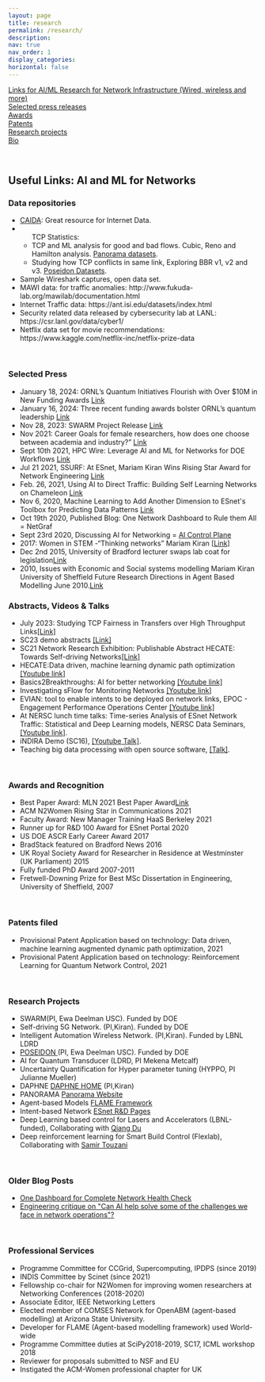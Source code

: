 ```yaml
---
layout: page
title: research
permalink: /research/
description: 
nav: true
nav_order: 1
display_categories: 
horizontal: false
---
```


<!--temp.html
[My page](/temp.html)
-->
[Links for AI/ML Research for Network Infrastructure (Wired, wireless and more)](#aimlnet)<br>
[Selected press releases](#press)<br>
[Awards](#award)<br>
[Patents](#patents)<br>
[Research projects](#resprj)<br>
[Bio](#bio)<br>


<br>
<h2 id="aimlnet">Useful Links: AI and ML for Networks</h2>
<h3>Data repositories</h3>
<ul>
  <li> <a href='https://catalog.caida.org/search?query=types=dataset%20links=tag:caida%20'>CAIDA</a>: Great resource for Internet Data.</li>
  <li> <ul>TCP Statistics:
   <li>TCP and ML analysis for good and bad flows. Cubic, Reno and Hamilton analysis. <a href='https://github.com/Panorama360/Panorama_ML_libraries'>Panorama datasets</a>.</li>
  <li>Studying how TCP conflicts in same link, Exploring BBR v1, v2 and v3. <a href='https://sites.google.com/view/poseidon-workflows/datasets?authuser=1'>Poseidon Datasets</a>.</li>
  </ul> 
  </li>
<li> Sample Wireshark captures, open data set.</li>
<li>MAWI data: for traffic anomalies: http://www.fukuda-lab.org/mawilab/documentation.html</li>
<li>Internet Traffic data: https://ant.isi.edu/datasets/index.html</li>
<li>Security related data released by cybersecurity lab at LANL: https://csr.lanl.gov/data/cyber1/</li>
<li>Netflix data set for movie recommendations: https://www.kaggle.com/netflix-inc/netflix-prize-data</li>
</ul>




<br>

<h3 id="press">Selected Press</h3>
 <ul>
    <li>January 18, 2024: ORNL’s Quantum Initiatives Flourish with Over $10M in New Funding Awards <a href='https://www.hpcwire.com/off-the-wire/ornls-quantum-initiatives-flourish-with-over-10m-in-new-funding-awards/'>Link</a></li>
    <li>January 16, 2024: Three recent funding awards bolster ORNL’s quantum leadership <a href='https://www.ornl.gov/news/three-recent-funding-awards-bolster-ornls-quantum-leadership'>Link</a></li>
   <li>Nov 28, 2023: SWARM Project Release <a href='https://renci.org/news/exploring-the-power-of-distributed-intelligence-for-resilient-scientific-workflows/'>Link</a></li>
    <li>Nov 2021: Career Goals for female researchers, how does one choose between academia and industry?” <a href='https://n2women.comsoc.org/event/meeting-at-sensys-2021/'>Link</a></li>
    <li>Sept 10th 2021, HPC Wire: Leverage AI and ML for Networks for DOE Workflows <a href="https://www.hpcwire.com/off-the-wire/renci-collaboration-to-leverage-ai-and-ml-for-doe-workflows/">Link</a> </li>
    <li>Jul 21 2021, SSURF: At ESnet, Mariam Kiran Wins Rising Star Award for Network Engineering <a href="https://www.es.net/news-and-publications/esnet-news/2021/mariam-kiran-wins-rising-star-award-for-network-engineering/">Link</a> </li>
   <li>Feb. 26, 2021, Using AI to Direct Traffic: Building Self Learning Networks on Chameleon <a href="https://www.chameleoncloud.org/blog/2021/02/26/using-ai-direct-traffic-building-self-learning-networks-chameleon/">Link</a> </li>  
    <li>Nov 6, 2020, Machine Learning to Add Another Dimension to ESnet's Toolbox for Predicting Data Patterns
 <a href="https://cs.lbl.gov/news-media/news/2020/machine-learning-to-add-another-dimension-to-esnets-toolbox-for-predicting-data-patterns/">Link</a> </li>
     <li>Oct 19th 2020, Published Blog: One Network Dashboard to Rule them All = NetGraf</li>
   <li>Sept 23rd 2020, Discussing AI for Networking = <a href="https://aicontrolplane.blogspot.com/2020/09/engineering-critique-on-can-ai-help.html">AI Control Plane</a></li>
     <li>2017: Women in STEM -“Thinking networks” Mariam Kiran <a href="https://sciencesprings.wordpress.com/2017/12/20/from-ascrdiscovery-women-in-stem-thinking-networks-mariam-kiran/">[Link]</a></li>
    <li>Dec 2nd 2015, University of Bradford lecturer swaps lab coat for legislation<a href="https://www.bradford.ac.uk/news/archive/2015/university-of-bradford-lecturer-swaps-lab-coat-for-legislation.php">Link</a></li>
    <li>2010,  Issues with Economic and Social systems modelling Mariam Kiran University of Sheffield Future Research Directions in Agent Based Modelling June 2010.<a href="https://slideplayer.com/slide/7585135/">Link</a></li>  
</ul>

<h3 id="videos">Abstracts, Videos & Talks</h3>
 <ul>
   <li>July 2023: Studying TCP Fairness in Transfers over High Throughput Links<a href="[Studying TCP Fairness in Transfers over High Throughput Links](https://www.youtube.com/watch?v=DIcgyiHBz8A&ab_channel=EngagementandPerformanceOperationsCenter%28EPOC%29)">[Link]</a></li>
    <li>SC23 demo abstracts <a href="https://scdoe.info/wp-content/uploads/sites/24/2023/11/SC23-DOE-Booth-Press-Release.pdf">[Link]</a></li>
     <li>SC21 Network Research Exhibition: Publishable Abstract
HECATE: Towards Self-driving Networks<a href="https://sc21.supercomputing.org/app/uploads/2021/11/SC21-NRE-001.pdf">[Link]</a></li>
   <li>HECATE:Data driven, machine learning dynamic path optimization   <a href="https://www.youtube.com/watch?v=7xnYI3U96_4&ab_channel=EngagementandPerformanceOperationsCenter%28EPOC%29">[Youtube link]</a></li>
    <li>Basics2Breakthroughs: AI for better networking  <a href="https://www.youtube.com/watch?v=_UMrLybrSJA&ab_channel=BerkeleyLab">[Youtube link]</a></li>
   <li>Investigating sFlow for Monitoring Networks  <a href="https://blog.sflow.com/2020/11/sflow-monitoring-for-ai.html">[Youtube link]</a></li>
   <li>EVIAN: tool to enable intents to be deployed on network links, EPOC - Engagement Performance Operations Center     <a href="https://www.youtube.com/watch?v=GdJnN2gOFD4">[Youtube link]</a></li>
  <li>At NERSC lunch time talks: Time-series Analysis of ESnet Network Traffic: Statistical and Deep Learning models, NERSC Data Seminars,   <span style="color:green;"><a href="https://www.youtube.com/embed/CJp_oXcgerU">[Youtube link]</a></span>. </li>
   <li> iNDIRA Demo (SC16), <span style="color:green;"><a href="https://www.youtube.com/watch?v=qrN7VVmtxPs&feature=youtu.be"> [Youtube Talk]</a></span>.</li>
     <li> Teaching big data processing with open source software, <span style="color:green;"><a href="https://opensource.com/resources/back-school"> [Talk]</a></span>.</li>
</ul>
 <br>
 
<h3 id="award">Awards and Recognition</h3>
<ul>
 <li>Best Paper Award: MLN 2021 Best Paper Award<a href="https://lightbytes.es.net/2021/12/02/esnet-machine-learning-researchers-win-best-paper-at-mln-2021/">Link</a></li>
 <li>ACM N2Women Rising Star in Communications 2021 </li>
 <li>Faculty Award: New Manager Training HaaS Berkeley 2021</li>         
 <li>Runner up for R&D 100 Award for ESnet Portal 2020</li>
 <li> US DOE ASCR Early Career Award 2017 </li>
 <li>BradStack featured on Bradford News 2016</li>
 <li> UK Royal Society Award for Researcher in Residence at Westminster (UK Parliament) 2015</li>
 <li> Fully funded PhD Award 2007-2011 </li>
  <li> Fretwell-Downing Prize for Best MSc Dissertation in Engineering, University of Sheffield, 2007 </li>
</ul>
<br>

<h3 id="patents">Patents filed</h3>
<ul>
 <li>Provisional Patent Application based on technology: Data driven, machine learning augmented dynamic path optimization, 2021 </li>
 <li>Provisional Patent Application based on technology: Reinforcement Learning for Quantum Network Control, 2021       
 </li>
</ul>

 <br>
                    
<h3 id="resprj">Research Projects</h3>
  <ul>
    <li>SWARM(PI, Ewa Deelman USC). Funded by DOE</li>
 <li>Self-driving 5G Network. (PI,Kiran). Funded by DOE</li>
<li>Intelligent Automation Wireless Network. (PI,Kiran). Funded by LBNL LDRD</li>
<li>   <a href="https://sites.google.com/view/poseidon-workflows/home"> POSEIDON </a>(PI, Ewa Deelman USC). Funded by DOE</li>

   <li>   AI for Quantum Transducer (LDRD, PI Mekena Metcalf) </li>
  <li>    Uncertainty Quantification for Hyper parameter tuning (HYPPO, PI Julianne Mueller)</li>
  <li>DAPHNE  <a href="https://sites.google.com/lbl.gov/daphne/">DAPHNE HOME</a> (PI,Kiran)</li>
                <li> PANORAMA <a href="https://panorama360.github.io/">Panorama Website</a>                </li>
                <li>Agent-based Models <a href="https://flame.ac.uk/">FLAME Framework</a>                </li>
                <li> Intent-based Network <a href="http://es.net/network-r-and-d/">ESnet R&D Pages</a></li>
                   <li>Deep Learning based control for Lasers and Accelerators (LBNL-funded), Collaborating with <a href="https://als.lbl.gov/people/qiang-du/">Qiang Du</a></li>
                  <li>Deep reinforcement learning for Smart Build Control (Flexlab), Collaborating with <a href="https://eta.lbl.gov/people/samir-touzani">Samir Touzani</a></li>
                </ul>




<br>

<h3>Older Blog Posts</h3>
<ul><li>
<a href="https://aicontrolplane.blogspot.com/2020/10/one-dashboard-for-complete-network.html">
 One Dashboard for Complete Network Health Check</a> </li>
 <li>
<a href="https://aicontrolplane.blogspot.com/2020/09/engineering-critique-on-can-ai-help.html">Engineering critique on "Can AI help solve some of the challenges we face in network operations"?</a> 
       </li>
   </ul>
   
<br>

<h3>Professional Services</h3>
<ul>
 <li>Programme Committee for CCGrid, Supercomputing, IPDPS (since 2019)</li>
 <li>INDIS Committee by Scinet (since 2021)</li>
<li>Fellowship co-chair for N2Women for improving women researchers at Networking Conferences (2018-2020) </li>
<li>Associate Editor, IEEE Networking Letters </li>
<li> Elected member of COMSES Network for OpenABM (agent-based modelling) at
Arizona State University. </li>
<li> Developer for FLAME (Agent-based modelling framework) used World-wide </li>
<li> Programme Committee duties at SciPy2018-2019, SC17, ICML workshop 2018 </li>
<li> Reviewer for proposals submitted to NSF and EU </li>
<li> Instigated the ACM-Women professional chapter for UK</li>
</ul>

<!--<h2>Other Activities</h2>
<ul>
  <li>Networks for Gaming</li>
  <li>Pets and Cat Resources</li>
  <li>Pottery</li>
  <li>Yoga Resources</li>
</ul>
-->
